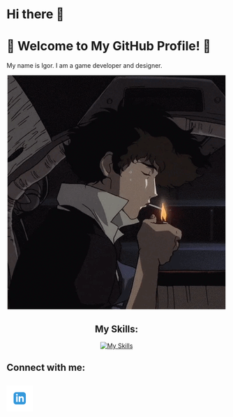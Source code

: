 # Hi there 👋  
# 🌟 Welcome to My GitHub Profile! 🌟  
My name is Igor. I am a game developer and designer.  

<div align="center">
  <img src="./smoke.gif" alt="smoke" />
</div>

## <div align="center">My Skills:</div>  
<div align="center">
  <a href="https://skillicons.dev">
    <img src="https://skillicons.dev/icons?i=arch,blender,discord,godot,github&perline=5" alt="My Skills" />
  </a>
</div>

## Connect with me:
<a href="https://www.linkedin.com/in/igor-tursinbaev">
  <img src="./in.png" alt="LinkedIn" width="60" height="60" style="margin-top: 10px; margin-bottom: 10px;" />
</a>
